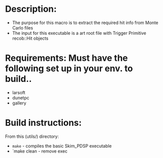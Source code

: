 # Description: 
* The purpose for this macro is to extract the required hit info from Monte Carlo files
* The input for this executable is a art root file with Trigger Primitive recob::Hit objects

# Requirements: Must have the following set up in your env. to build..
* larsoft
* dunetpc
* gallery

# Build instructions:
From this (utils/) directory: 
* `make`      - compiles the basic Skim\_PDSP executable
* `make clean - remove exec
